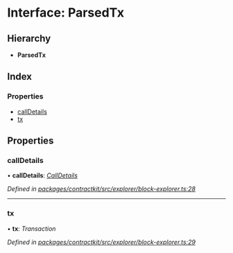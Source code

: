 # Interface: ParsedTx

## Hierarchy

* **ParsedTx**

## Index

### Properties

* [callDetails](_explorer_block_explorer_.parsedtx.md#calldetails)
* [tx](_explorer_block_explorer_.parsedtx.md#tx)

## Properties

###  callDetails

• **callDetails**: *[CallDetails](_explorer_block_explorer_.calldetails.md)*

*Defined in [packages/contractkit/src/explorer/block-explorer.ts:28](https://github.com/celo-org/celo-monorepo/blob/master/packages/contractkit/src/explorer/block-explorer.ts#L28)*

___

###  tx

• **tx**: *Transaction*

*Defined in [packages/contractkit/src/explorer/block-explorer.ts:29](https://github.com/celo-org/celo-monorepo/blob/master/packages/contractkit/src/explorer/block-explorer.ts#L29)*
